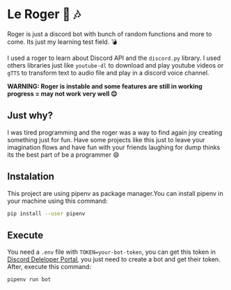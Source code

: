 # Le Roger :robot: :notes:

Roger is just a discord bot with bunch of random functions and more to come. Its just my learning test field. :bomb:

I used a roger to learn about Discord API and the `discord.py` library. I used others libraries just like `youtube-dl` to download and play youtube videos or `gTTS` to transform text to audio file and play in a discord voice channel.

**WARNING: Roger is instable and some features are still in working progress = may not work very well :relieved:**

## Just why?

I was tired programming and the roger was a way to find again joy creating something just for fun. Have some projects like this just to leave your imagination flows and have fun with your friends laughing for dump thinks its the best part of be a programmer :smile:

## Instalation

This project are using pipenv as package manager.You can install pipenv in your machine using this command:

```bash
pip install --user pipenv
```

## Execute

You need a `.env` file with `TOKEN=your-bot-token`, you can get this token in [Discord Deleloper Portal](https://discord.com/developers/applications), you just need to create a bot and get their token. After, execute this command:

```bash
pipenv run bot
```






